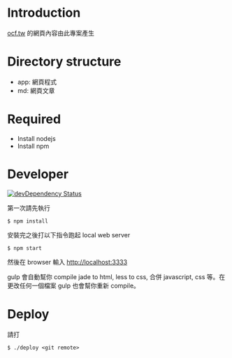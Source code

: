 # Introduction

[ocf.tw](http://ocf.tw) 的網頁內容由此專案產生

# Directory structure

 * app: 網頁程式
 * md: 網頁文章

# Required

- Install nodejs
- Install npm

# Developer
[![devDependency Status](https://david-dm.org/g0v/g0v.tw/dev-status.svg)](https://david-dm.org/g0v/g0v.tw#info=devDependencies)

第一次請先執行

    $ npm install

安裝完之後打以下指令跑起 local web server

    $ npm start

然後在 browser 輸入 [http://localhost:3333](http://localhost:3333)

gulp 會自動幫你 compile jade to html, less to css, 合併 javascript, css 等。在更改任何一個檔案 gulp 也會幫你重新 compile。

# Deploy

請打

    $ ./deploy <git remote>
